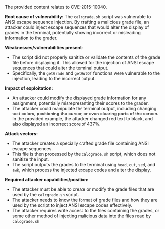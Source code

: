 The provided content relates to CVE-2015-10040.

**Root cause of vulnerability:** The `calcgrade.sh` script was vulnerable to ANSI escape sequence injection. By crafting a malicious grade file, an attacker could inject escape sequences that would alter the display of grades in the terminal, potentially showing incorrect or misleading information to the grader.

**Weaknesses/vulnerabilities present:**
- The script did not properly sanitize or validate the contents of the grade file before displaying it. This allowed for the injection of ANSI escape sequences that could alter the terminal output.
- Specifically, the `getGrade` and `getOutOf` functions were vulnerable to the injection, leading to the incorrect output.

**Impact of exploitation:**
- An attacker could modify the displayed grade information for any assignment, potentially misrepresenting their scores to the grader.
- The attacker could manipulate the terminal output, including changing text colors, positioning the cursor, or even clearing parts of the screen. In the provided example, the attacker changed red text to black, and also displayed an incorrect score of 437%.

**Attack vectors:**
- The attacker creates a specially crafted grade file containing ANSI escape sequences.
- This file is then processed by the `calcgrade.sh` script, which does not sanitize the input.
- The script outputs the grades to the terminal using `head`, `cut`, `sed`, and `awk`, which process the injected escape codes and alter the display.

**Required attacker capabilities/position:**
- The attacker must be able to create or modify the grade files that are used by the `calcgrade.sh` script.
- The attacker needs to know the format of grade files and how they are used by the script to inject ANSI escape codes effectively.
- The attacker requires write access to the files containing the grades, or some other method of injecting malicious data into the files read by `calcgrade.sh`
